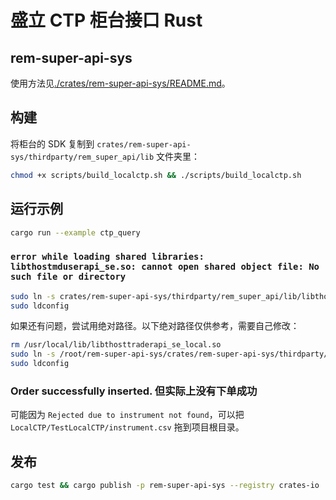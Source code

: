 # 盛立 CTP 柜台接口 Rust

## rem-super-api-sys

使用方法见[./crates/rem-super-api-sys/README.md](./crates/rem-super-api-sys/README.md)。

## 构建

将柜台的 SDK 复制到 `crates/rem-super-api-sys/thirdparty/rem_super_api/lib` 文件夹里：

```sh
chmod +x scripts/build_localctp.sh && ./scripts/build_localctp.sh
```

## 运行示例

```sh
cargo run --example ctp_query
```

### `error while loading shared libraries: libthostmduserapi_se.so: cannot open shared object file: No such file or directory`

```sh
sudo ln -s crates/rem-super-api-sys/thirdparty/rem_super_api/lib/libthosttraderapi_se.so /usr/local/lib/
sudo ldconfig
```

如果还有问题，尝试用绝对路径。以下绝对路径仅供参考，需要自己修改：

```sh
rm /usr/local/lib/libthosttraderapi_se_local.so
sudo ln -s /root/rem-super-api-sys/crates/rem-super-api-sys/thirdparty/rem_super_api/lib/libthosttraderapi_se_local.so /usr/local/lib/
sudo ldconfig
```

### Order successfully inserted. 但实际上没有下单成功

可能因为 `Rejected due to instrument not found`，可以把 `LocalCTP/TestLocalCTP/instrument.csv` 拖到项目根目录。

## 发布

```sh
cargo test && cargo publish -p rem-super-api-sys --registry crates-io
```
